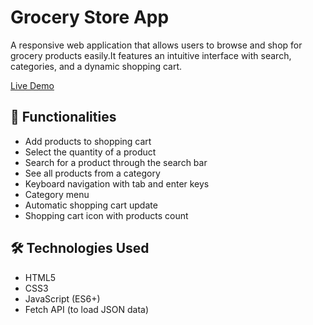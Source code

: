 # Grocery Store App

A responsive web application that allows users to browse and shop for grocery products easily.It features an intuitive interface with search, categories, and a dynamic shopping cart.

[Live Demo](https://muhammadqasimtanveer.github.io/GroceryStoreApp/)

## 🚀 Functionalities

- Add products to shopping cart
- Select the quantity of a product
- Search for a product through the search bar
- See all products from a category
- Keyboard navigation with tab and enter keys
- Category menu
- Automatic shopping cart update
- Shopping cart icon with products count

## 🛠️ Technologies Used

- HTML5
- CSS3
- JavaScript (ES6+)
- Fetch API (to load JSON data)
